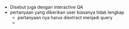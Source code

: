 - Disebut juga dengan interactive QA
- pertanyaan yang diberikan user biasanya tidak lengkap
	- pertanyaan nya harus diextract menjadi query
	-